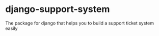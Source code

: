# django-support-system
The package for django that helps you to build a support ticket system easily
